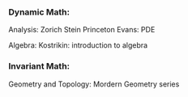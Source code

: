 
### Dynamic Math:
Analysis:
Zorich
Stein Princeton
Evans: PDE


Algebra:
Kostrikin: introduction to algebra




### Invariant Math:

Geometry and Topology:
Mordern Geometry series

